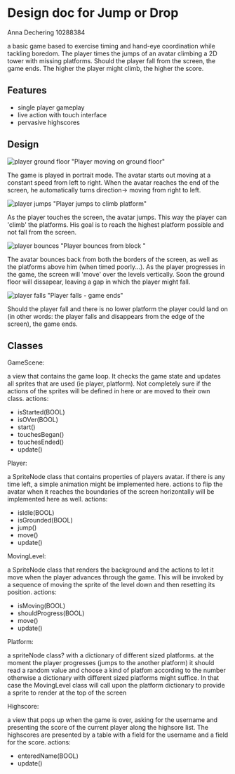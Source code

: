 # Design doc for Jump or Drop

Anna Dechering
10288384

a basic game based to exercise timing and hand-eye coordination while tackling boredom. 
The player times the jumps of an avatar climbing a 2D tower with missing platforms. Should the player fall from the screen, the game ends. The higher the player might climb, the higher the score. 



Features 
---------
- single player gameplay
- live action with touch interface 
- pervasive highscores



Design
------

![player ground floor](doc/Tpic1.png) "Player moving on ground floor"

The game is played in portrait mode.
The avatar starts out moving at a constant speed from left to right. 
When the avatar reaches the end of the screen, he automatically turns direction-> moving from right to left.


![player jumps](doc/Tpic2.png) "Player jumps to climb platform"

As the player touches the screen, the avatar jumps. This way the player can 'climb' the platforms. His goal is to reach the highest platform possible and not fall from the screen.


![player bounces](doc/Tpic3.png) "Player bounces from block "


The avatar bounces back from both the borders of the screen, as well as the platforms above him (when timed poorly...). 
As the player progresses in the game, the screen will 'move' over the levels vertically.
Soon the ground floor will dissapear, leaving a gap in which the player might fall.


![player falls](doc/Tpic4.png) "Player falls - game ends"

Should the player fall and there is no lower platform the player could land on (in other words: the player falls and disappears from the edge of the screen), the game ends. 



Classes
-------

GameScene:


 a view that contains the game loop. It checks the game state and updates all sprites that are used (ie player, platform). Not completely sure if the actions of the sprites will be defined in here or are moved to their own class. 
actions:

+ isStarted(BOOL)
+ isOVer(BOOL)
+ start()
+ touchesBegan()
+ touchesEnded()
+ update()



Player:

 a SpriteNode class that contains properties of players avatar.
 if there is any time left, a simple animation might be implemented here.
 actions to flip the avatar when it reaches the boundaries of the screen horizontally will be implemented here as well. 
 actions:
 
 + isIdle(BOOL)
 + isGrounded(BOOL)
 + jump()
 + move()
 + update()



MovingLevel:

 a SpriteNode class that renders the background and the actions to let it move when the player advances through the game. This will be invoked by a sequence of moving the sprite of the level down and then resetting its position.
actions:

+ isMoving(BOOL)
+ shouldProgress(BOOL)
+ move()
+ update()



Platform:

a spriteNode class? with a dictionary of different sized platforms.
at the moment the player progresses (jumps to the another platform) it should read a random value and choose a kind of platfom according to the number
 otherwise a dictionary with different sized platforms might suffice. In that case the MovingLevel class will call upon the platform dictionary to provide a sprite to render at the top of the screen





Highscore:

a view that pops up when the game is over, asking for the username and presenting the score of the current player along the highsore list. The highscores are presented by a table with a field for the username and a field for the score. 
actions:

+ enteredName(BOOL)
+ update()












